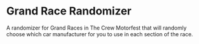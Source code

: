 # Grand Race Randomizer
A randomizer for Grand Races in The Crew Motorfest that will randomly choose which car manufacturer for you to use in each section of the race.

